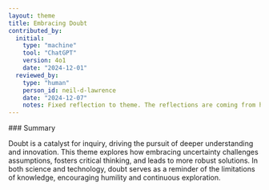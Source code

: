 ```yaml
---
layout: theme
title: Embracing Doubt
contributed_by:
  initial:
    type: "machine"
    tool: "ChatGPT"
    version: 4o1
    date: "2024-12-01"
  reviewed_by:
    type: "human"
    person_id: neil-d-lawrence
    date: "2024-12-07"
    notes: Fixed reflection to theme. The reflections are coming from humans only, this is an automated theme extraction. Added div tags for machine labelling.
---
```


<div class="machine-commentary" markdown="1">
### Summary

Doubt is a catalyst for inquiry, driving the pursuit of deeper understanding and innovation. This theme explores how embracing uncertainty challenges assumptions, fosters critical thinking, and leads to more robust solutions. In both science and technology, doubt serves as a reminder of the limitations of knowledge, encouraging humility and continuous exploration.
</div>
